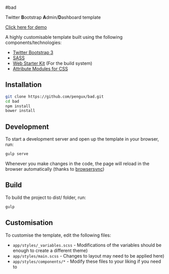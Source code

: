 #bad

Twitter **B**ootstrap **A**dmin/**D**ashboard template

[Click here for demo](http://pengux.github.io/bad/dist/)

A highly customisable template built using the following components/technologies:

- [Twitter Bootstrap 3](http://getbootstrap.com/)
- [SASS](http://sass-lang.com/)
- [Web Starter Kit](https://developers.google.com/web/starter-kit/) (For the build system)
- [Attribute Modules for CSS](http://amcss.github.io/)

## Installation

```bash
git clone https://github.com/pengux/bad.git
cd bad
npm install
bower install
```

## Development

To start a development server and open up the template in your browser, run:
```bash
gulp serve
```

Whenever you make changes in the code, the page will reload in the browser automatically (thanks to [browsersync](http://www.browsersync.io/))

## Build

To build the project to dist/ folder, run:
```bash
gulp
```

## Customisation

To customise the template, edit the following files:

- `app/styles/_variables.scss` - Modifications of the variables should be enough to create a different theme)
- `app/styles/main.scss` - Changes to layout may need to be applied here)
- `app/styles/components/*` - Modify these files to your liking if you need to
